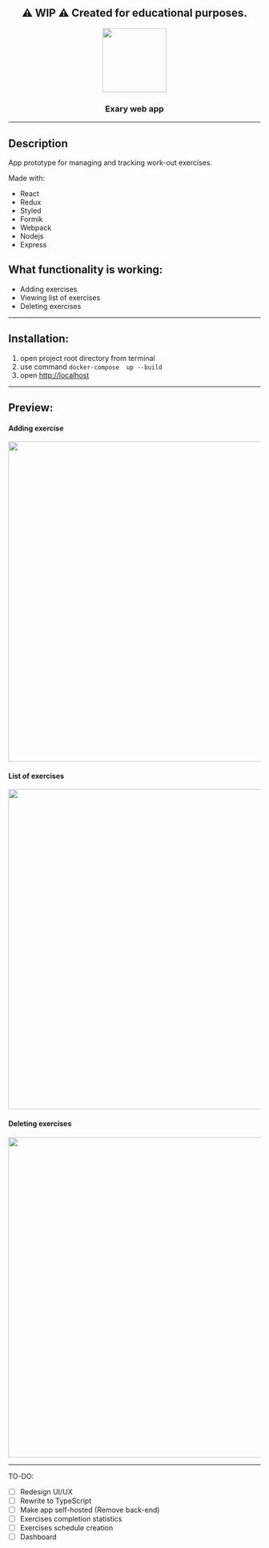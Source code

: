 <h2 align="center">
  ⚠️ WIP ⚠️ 
  Created for educational purposes.
</h2>

<div align="center">
  <img src="https://raw.githubusercontent.com/0rhan/exary-sandbox/4743da300b876fc164ed2331766066e8ac1d5c39/front-end/public/ProductLogo.svg" width="128px"/>
  <h3>Exary web app</h3>
</div>

<hr>

<h2>
  Description
</h2>

<p>App prototype for managing and tracking work-out exercises.</p>

<p>Made with:</p>

 * React
 * Redux
 * Styled
 * Formik
 * Webpack
 * Nodejs
 * Express

<h2> What functionality is working: </h2>

  * Adding exercises
  * Viewing list of exercises
  * Deleting exercises

<hr>

<h2>
  Installation:
</h2>

1. open project root directory from terminal
2. use command `docker-compose  up --build`
3. open [http://localhost](http://localhost)

<hr>

<h2> Preview: </h2>

<div>
  <h4>Adding exercise</h4>
  <img src="https://github.com/0rhan/exary-sandbox/blob/master/assets/AddExercise.gif?raw=true" height="640px"/>
  <h4>List of exercises</h4>
  <img src="https://github.com/0rhan/exary-sandbox/blob/master/assets/ExercisesList.gif?raw=true" height="640px"/>
  <h4>Deleting exercises</h4>
  <img src="https://github.com/0rhan/exary-sandbox/blob/master/assets/DeleteExercises.gif?raw=true" height="640px"/>
</div>

<hr>

TO-DO:

- [ ] Redesign UI/UX
- [ ] Rewrite to TypeScript
- [ ] Make app self-hosted (Remove back-end)
- [ ] Exercises completion statistics
- [ ] Exercises schedule creation
- [ ] Dashboard
